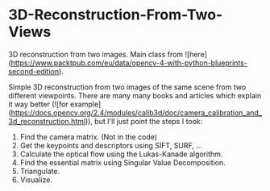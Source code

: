 # 3D-Reconstruction-From-Two-Views
3D reconstruction from two images. Main class from ![here] (https://www.packtpub.com/eu/data/opencv-4-with-python-blueprints-second-edition).


Simple 3D reconstruction from two images of the same scene from two different viewpoints. There are many many books and articles which explain it way better (![for example]  (https://docs.opencv.org/2.4/modules/calib3d/doc/camera_calibration_and_3d_reconstruction.html)), but I'll just point the steps I took:

1. Find the camera matrix. (Not in the code)
2. Get the keypoints and descriptors using SIFT, SURF, ...
3. Calculate the optical flow using the Lukas-Kanade algorithm.
4. Find the essential matrix using Singular Value Decomposition.
5. Triangulate.
6. Visualize.




